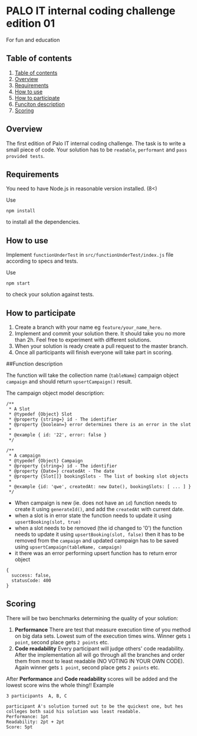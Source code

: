 # PALO IT internal coding challenge edition 01


For fun and education

## Table of contents <a name="table-of-contents"></a>
1. [Table of contents](#table-of-contents)
2. [Overview](#overview)
3. [Requirements](#requirements)
4. [How to use](#how-to-use)
5. [How to participate](#how-to-participate)
6. [Funciton description](#function-description)
7. [Scoring](#scoring)




## Overview <a name="overview"></a>
The first edition of Palo IT internal coding challenge. The task is to write a small piece of code.
Your solution has to be `readable`, `performant` and `pass provided tests`.



## Requirements <a name="requirements"></a>

You need to have Node.js in reasonable version installed. (8<)

Use
```
npm install
```
to install all the dependencies.

## How to use <a name="how-to-use"></a>

Implement `functionUnderTest` in `src/functionUnderTest/index.js` file according to specs and tests.

Use
```
npm start
```

to check your solution against tests. 

## How to participate <a name="how-to-participate"></a>

1. Create a branch with your name eg `feature/your_name_here`.
2. Implement and commit your solution there. It should take you no more than 2h. Feel free to experiment with different solutions.
3. When your solution is ready create a pull request to the master branch.
4. Once all participants will finish everyone will take part in scoring.



##Function description <a name="function-description"></a>

The function will take the collection name (`tableName`) campaign object `campaign` and should return `upsertCampaign()` result. 

The campaign object model description:

```
/**
 * A Slot
 * @typedef {Object} Slot
 * @property {string=} id - The identifier
 * @property {boolean=} error determines there is an error in the slot
 *
 * @example { id: '22', error: false }
 */

/**
 * A campaign
 * @typedef {Object} Campaign
 * @property {string=} id - The identifier
 * @property {Date=} createdAt - The date
 * @property {Slot[]} bookingSlots - The list of booking slot objects
 *
 * @example {id: 'qwe', createdAt: new Date(), bookingSlots: [ ... ] }
 */
 ```

- When campaign is new (ie. does not have an `id`) function needs to create it using ```generateId()```, and add the `createdAt` with current date.
- when a slot is in error state the function needs to update it using `upsertBooking(slot, true)`
- when a slot needs to be removed (the id changed to '0') the function needs to update it using `upsertBooking(slot, false)` then it has to be removed from the `campaign` and updated campaign has to be saved using `upsertCampaign(tableName, campaign)` 
- it there was an error performing upsert function has to return error object
```
{
  success: false,
  statusCode: 400
}
```

## Scoring <a name="scoring"></a>
There will be two benchmarks determining the quality of your solution:

1. **Performance** There are test that measure execution time of you method on big data sets. Lowest sum of the execution times wins. Winner gets `1 point`, second place gets `2 points` etc.
2. **Code readability** Every participant will judge others' code readability. After the implementation all will go through all the branches and order them from most to least readable (NO VOTING IN YOUR OWN CODE). Again winner gets `1 point`, second place gets `2 points` etc. 

After **Performance** and **Code readability** scores will be added and the lowest score wins the whole thing!!
Example

```
3 participants  A, B, C

participant A's solution turned out to be the quickest one, but hes colleges both said his solution was least readable.
Performance: 1pt
Readability: 2pt + 2pt
Score: 5pt

```
